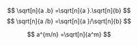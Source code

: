 $$
\sqrt[n]{a .b} =\sqrt[n]{a }.\sqrt[n]{b} 
$$ 
$$
\sqrt[n]{a /b} =\sqrt[n]{a }/\sqrt[n]{b} 
$$

$$
a^{m/n} =\sqrt[n]{a^m} 
$$
